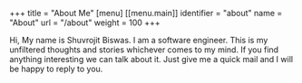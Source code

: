 +++
title = "About Me"
[menu]
[[menu.main]]
  identifier = "about"
  name = "About"
  url = "/about"
  weight = 100
+++

Hi, My name is Shuvrojit Biswas. I am a software engineer. This is my unfiltered thoughts and stories whichever comes to my mind. If you find anything interesting we can talk about it. Just give me a quick mail and I will be happy to reply to you.
